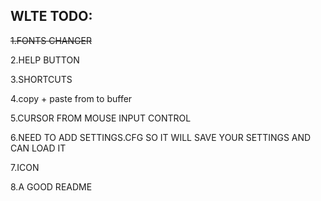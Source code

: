 WLTE TODO:
-
~~1.FONTS CHANGER~~

2.HELP BUTTON

3.SHORTCUTS

4.copy + paste from to buffer

5.CURSOR FROM MOUSE INPUT CONTROL

6.NEED TO ADD SETTINGS.CFG  SO IT WILL SAVE YOUR SETTINGS AND CAN LOAD IT

7.ICON

8.A GOOD README
